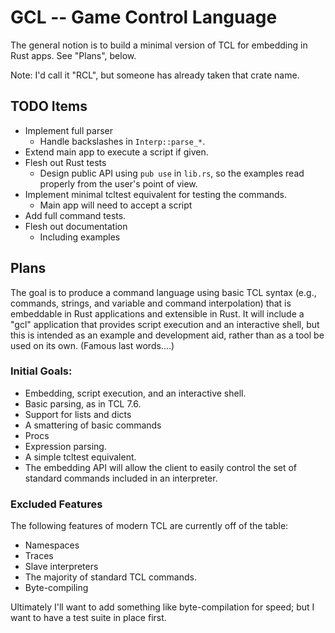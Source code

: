 # GCL -- Game Control Language

The general notion is to build a minimal version of TCL for embedding in Rust
apps.  See "Plans", below.

Note: I'd call it "RCL", but someone has already taken that crate name.



## TODO Items

* Implement full parser
  * Handle backslashes in `Interp::parse_*`.
* Extend main app to execute a script if given.
* Flesh out Rust tests
  * Design public API using `pub use` in `lib.rs`, so the examples read
    properly from the user's point of view.
* Implement minimal tcltest equivalent for testing the commands.
  * Main app will need to accept a script
* Add full command tests.
* Flesh out documentation
  * Including examples  

## Plans

The goal is to produce a command language using basic TCL syntax
(e.g., commands, strings, and variable and command interpolation) that is
embeddable in Rust applications and extensible in Rust.  It will include
a "gcl" application that provides script execution and an interactive
shell, but this is intended as an example and development aid, rather than
as a tool be used on its own. (Famous last words....)

### Initial Goals:

* Embedding, script execution, and an interactive shell.
* Basic parsing, as in TCL 7.6.
* Support for lists and dicts
* A smattering of basic commands
* Procs
* Expression parsing.
* A simple tcltest equivalent.
* The embedding API will allow the client to easily control the set of
  standard commands included in an interpreter.

### Excluded Features

The following features of modern TCL are currently off of the table:

* Namespaces
* Traces
* Slave interpreters
* The majority of standard TCL commands.
* Byte-compiling

Ultimately I'll want to add something like byte-compilation for speed; but
I want to have a test suite in place first.
